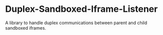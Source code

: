 # Duplex-Sandboxed-Iframe-Listener
A library to handle duplex communications between parent and child sandboxed iframes.

